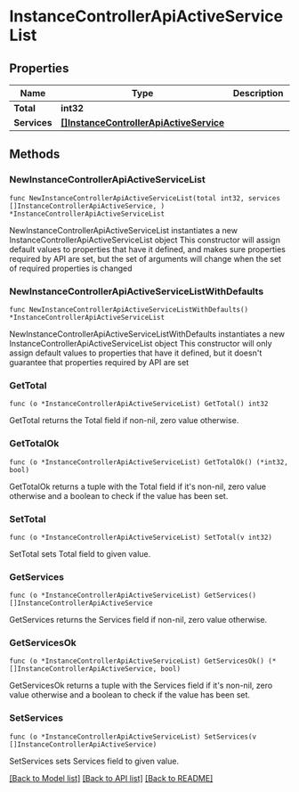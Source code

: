 # InstanceControllerApiActiveServiceList

## Properties

Name | Type | Description | Notes
------------ | ------------- | ------------- | -------------
**Total** | **int32** |  | 
**Services** | [**[]InstanceControllerApiActiveService**](InstanceControllerApiActiveService.md) |  | 

## Methods

### NewInstanceControllerApiActiveServiceList

`func NewInstanceControllerApiActiveServiceList(total int32, services []InstanceControllerApiActiveService, ) *InstanceControllerApiActiveServiceList`

NewInstanceControllerApiActiveServiceList instantiates a new InstanceControllerApiActiveServiceList object
This constructor will assign default values to properties that have it defined,
and makes sure properties required by API are set, but the set of arguments
will change when the set of required properties is changed

### NewInstanceControllerApiActiveServiceListWithDefaults

`func NewInstanceControllerApiActiveServiceListWithDefaults() *InstanceControllerApiActiveServiceList`

NewInstanceControllerApiActiveServiceListWithDefaults instantiates a new InstanceControllerApiActiveServiceList object
This constructor will only assign default values to properties that have it defined,
but it doesn't guarantee that properties required by API are set

### GetTotal

`func (o *InstanceControllerApiActiveServiceList) GetTotal() int32`

GetTotal returns the Total field if non-nil, zero value otherwise.

### GetTotalOk

`func (o *InstanceControllerApiActiveServiceList) GetTotalOk() (*int32, bool)`

GetTotalOk returns a tuple with the Total field if it's non-nil, zero value otherwise
and a boolean to check if the value has been set.

### SetTotal

`func (o *InstanceControllerApiActiveServiceList) SetTotal(v int32)`

SetTotal sets Total field to given value.


### GetServices

`func (o *InstanceControllerApiActiveServiceList) GetServices() []InstanceControllerApiActiveService`

GetServices returns the Services field if non-nil, zero value otherwise.

### GetServicesOk

`func (o *InstanceControllerApiActiveServiceList) GetServicesOk() (*[]InstanceControllerApiActiveService, bool)`

GetServicesOk returns a tuple with the Services field if it's non-nil, zero value otherwise
and a boolean to check if the value has been set.

### SetServices

`func (o *InstanceControllerApiActiveServiceList) SetServices(v []InstanceControllerApiActiveService)`

SetServices sets Services field to given value.



[[Back to Model list]](../README.md#documentation-for-models) [[Back to API list]](../README.md#documentation-for-api-endpoints) [[Back to README]](../README.md)


